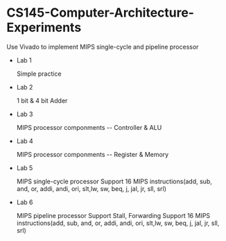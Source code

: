 # CS145-Computer-Architecture-Experiments
Use  Vivado to implement MIPS single-cycle and pipeline processor

* Lab 1 

  Simple practice
  
* Lab 2

  1 bit & 4 bit Adder
  
* Lab 3

  MIPS processor componments -- Controller & ALU
  
* Lab 4

  MIPS processor componments -- Register & Memory
  
* Lab 5

  MIPS single-cycle processor
  Support 16 MIPS instructions(add, sub, and, or, addi, andi, ori, slt,lw, sw, beq, j, jal, jr, sll, srl)
  
* Lab 6

  MIPS pipeline processor
  Support Stall, Forwarding
  Support 16 MIPS instructions(add, sub, and, or, addi, andi, ori, slt,lw, sw, beq, j, jal, jr, sll, srl)
